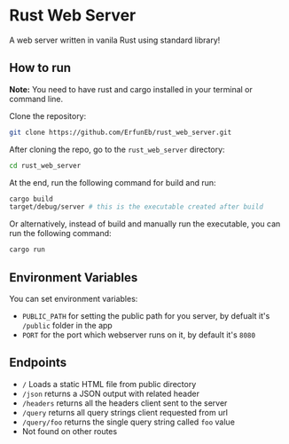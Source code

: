 # Rust Web Server

A web server written in vanila Rust using standard library!

## How to run

**Note:** You need to have rust and cargo installed in your terminal or command line.

Clone the repository:

```sh
git clone https://github.com/ErfunEb/rust_web_server.git
```

After cloning the repo, go to the `rust_web_server` directory:

```sh
cd rust_web_server
```

At the end, run the following command for build and run:

```sh
cargo build
target/debug/server # this is the executable created after build
```

Or alternatively, instead of build and manually run the executable, you can run the following command:

```sh
cargo run
```

## Environment Variables

You can set environment variables:

- `PUBLIC_PATH` for setting the public path for you server, by defualt it's `/public` folder in the app
- `PORT` for the port which webserver runs on it, by default it's `8080`

## Endpoints

- `/` Loads a static HTML file from public directory
- `/json` returns a JSON output with related header
- `/headers` returns all the headers client sent to the server
- `/query` returns all query strings client requested from url
- `/query/foo` returns the single query string called `foo` value
- Not found on other routes
